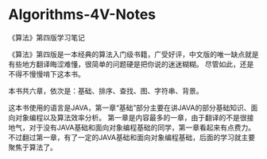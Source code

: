 # Algorithms-4V-Notes
《算法》第四版学习笔记

《算法》第四版是一本经典的算法入门级书籍，广受好评，中文版的唯一缺点就是有些地方翻译晦涩难懂，很简单的问题硬是把你说的迷迷糊糊。
尽管如此，还是不得不慢慢啃下这本书。

本书共六章，依次是：基础、排序、查找、图、字符串、背景。

这本书使用的语言是JAVA，第一章“基础”部分主要在讲JAVA的部分基础知识、面向对象编程以及算法效率分析。
第一章是内容最多的一章，由于翻译的不是很接地气，对于没有JAVA基础和面向对象编程基础的同学，第一章看起来有点费力。
不过翻过第一章，有了一定的JAVA基础和面向对象编程基础，后面的学习就主要聚焦于算法了。
